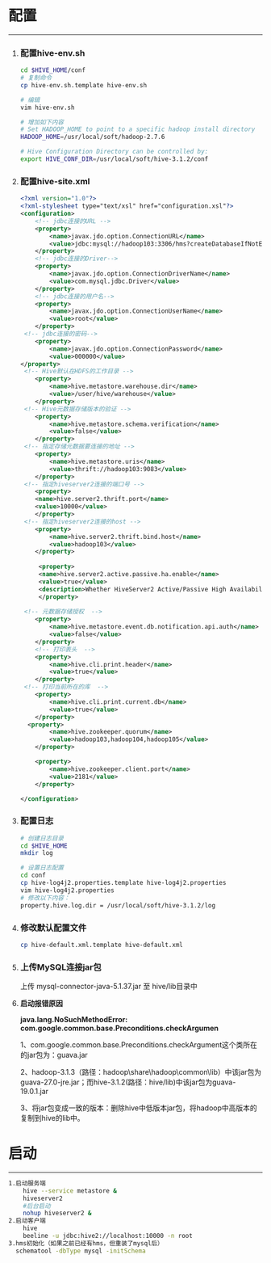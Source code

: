 # 配置

---

1. ### 配置hive-env.sh

   ```bash
   cd $HIVE_HOME/conf
   # 复制命令
   cp hive-env.sh.template hive-env.sh
   
   # 编辑
   vim hive-env.sh
   
   # 增加如下内容
   # Set HADOOP_HOME to point to a specific hadoop install directory
   HADOOP_HOME=/usr/local/soft/hadoop-2.7.6
   
   # Hive Configuration Directory can be controlled by:
   export HIVE_CONF_DIR=/usr/local/soft/hive-3.1.2/conf
   ```
   
2. ### 配置hive-site.xml

   ```xml
   <?xml version="1.0"?>
   <?xml-stylesheet type="text/xsl" href="configuration.xsl"?>
   <configuration>
       <!-- jdbc连接的URL -->
       <property>
           <name>javax.jdo.option.ConnectionURL</name>
           <value>jdbc:mysql://hadoop103:3306/hms?createDatabaseIfNotExist=true&amp;useSSL=false&amp;serverTimezone=GMT</value>
       </property>
       <!-- jdbc连接的Driver-->
       <property>
           <name>javax.jdo.option.ConnectionDriverName</name>
           <value>com.mysql.jdbc.Driver</value>
       </property>
       <!-- jdbc连接的用户名-->
       <property>
           <name>javax.jdo.option.ConnectionUserName</name>
           <value>root</value>
       </property>
   	<!-- jdbc连接的密码-->
       <property>
           <name>javax.jdo.option.ConnectionPassword</name>
           <value>000000</value>
   </property>
   	<!-- Hive默认在HDFS的工作目录 -->
       <property>
           <name>hive.metastore.warehouse.dir</name>
           <value>/user/hive/warehouse</value>
       </property>
   	<!-- Hive元数据存储版本的验证 -->
       <property>
           <name>hive.metastore.schema.verification</name>
           <value>false</value>
       </property>
   	<!-- 指定存储元数据要连接的地址 -->
       <property>
           <name>hive.metastore.uris</name>
           <value>thrift://hadoop103:9083</value>
       </property>
   	<!-- 指定hiveserver2连接的端口号 -->
       <property>
       <name>hive.server2.thrift.port</name>
       <value>10000</value>
       </property>
   	<!-- 指定hiveserver2连接的host -->
       <property>
           <name>hive.server2.thrift.bind.host</name>
           <value>hadoop103</value>
       </property>
    
     	<property>
       	<name>hive.server2.active.passive.ha.enable</name>
       	<value>true</value>
       	<description>Whether HiveServer2 Active/Passive High Availability be enabled when Hive Interactive sessions are enabled.This will also require hive.server2.support.dynamic.service.discovery to be enabled.</description>
     	</property>
     
   	<!-- 元数据存储授权  -->
       <property>
           <name>hive.metastore.event.db.notification.api.auth</name>
           <value>false</value>
       </property>
       <!-- 打印表头  -->
       <property>
           <name>hive.cli.print.header</name>
           <value>true</value>
       </property>
   	<!-- 打印当前所在的库  -->
       <property>
           <name>hive.cli.print.current.db</name>
           <value>true</value>
       </property>
     <property>
           <name>hive.zookeeper.quorum</name>
           <value>hadoop103,hadoop104,hadoop105</value>
       </property>
   
       <property>
           <name>hive.zookeeper.client.port</name>
           <value>2181</value>
       </property>
   
   </configuration>
   
   ```

3. ### 配置日志

   ```bash
   # 创建日志目录
   cd $HIVE_HOME
   mkdir log
   
   # 设置日志配置
   cd conf
   cp hive-log4j2.properties.template hive-log4j2.properties
   vim hive-log4j2.properties
   # 修改以下内容：
   property.hive.log.dir = /usr/local/soft/hive-3.1.2/log
   ```

4. ### 修改默认配置文件

   ```bash
   cp hive-default.xml.template hive-default.xml
   ```

5. ### 上传MySQL连接jar包

   上传 mysql-connector-java-5.1.37.jar 至 hive/lib目录中

6. **启动报错原因**

   **java.lang.NoSuchMethodError: com.google.common.base.Preconditions.checkArgumen**

   1、com.google.common.base.Preconditions.checkArgument这个类所在的jar包为：guava.jar

   2、hadoop-3.1.3（路径：hadoop\share\hadoop\common\lib）中该jar包为 guava-27.0-jre.jar；而hive-3.1.2(路径：hive/lib)中该jar包为guava-19.0.1.jar

   3、将jar包变成一致的版本：删除hive中低版本jar包，将hadoop中高版本的复制到hive的lib中。



# 启动

---

```bash
1.启动服务端
	hive --service metastore &
	hiveserver2 
	#后台启动
	nohup hiveserver2 &
2.启动客户端
	hive
	beeline -u jdbc:hive2://localhost:10000 -n root
3.hms初始化（如果之前已经有hms，但重装了mysql后）
  schematool -dbType mysql -initSchema
```


